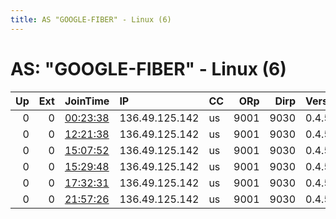 ```yaml
---
title: AS "GOOGLE-FIBER" - Linux (6)
---
```


# AS: "GOOGLE-FIBER" - Linux (6)

|   Up |   Ext | JoinTime                                                                                              | IP             | CC   |   ORp |   Dirp | Version   | Contact   | Nickname   |   eFamMembers |
|-----:|------:|:------------------------------------------------------------------------------------------------------|:---------------|:-----|------:|-------:|:----------|:----------|:-----------|--------------:|
|    0 |     0 | [00:23:38](https://nusenu.github.io/OrNetStats/w/relay/31CC20E25E3450F705464B7CE1A6F55B9EF4D12B.html) | 136.49.125.142 | us   |  9001 |   9030 | 0.4.5.10  | None      | WAPBaer    |             1 |
|    0 |     0 | [12:21:38](https://nusenu.github.io/OrNetStats/w/relay/C731A3467AE9E612FEF491AECB7B4EC39F494582.html) | 136.49.125.142 | us   |  9001 |   9030 | 0.4.5.10  | None      | WAPBaer    |             1 |
|    0 |     0 | [15:07:52](https://nusenu.github.io/OrNetStats/w/relay/AFA72B2064B6F1C8DB5495AFF61BEC6234474B73.html) | 136.49.125.142 | us   |  9001 |   9030 | 0.4.5.10  | None      | WAPBaer    |             1 |
|    0 |     0 | [15:29:48](https://nusenu.github.io/OrNetStats/w/relay/2E093C6A15B0640A9C0BCE99F45A4F33381AE0BA.html) | 136.49.125.142 | us   |  9001 |   9030 | 0.4.5.10  | None      | WAPBaer    |             1 |
|    0 |     0 | [17:32:31](https://nusenu.github.io/OrNetStats/w/relay/75EB42DA9FE20F4BF3B901A56FA904F8FE527EFB.html) | 136.49.125.142 | us   |  9001 |   9030 | 0.4.5.10  | None      | WAPBaer    |             1 |
|    0 |     0 | [21:57:26](https://nusenu.github.io/OrNetStats/w/relay/5336F43898741B6F1E65797785C577D2EC6F46AA.html) | 136.49.125.142 | us   |  9001 |   9030 | 0.4.5.10  | None      | WAPBaer    |             1 |
